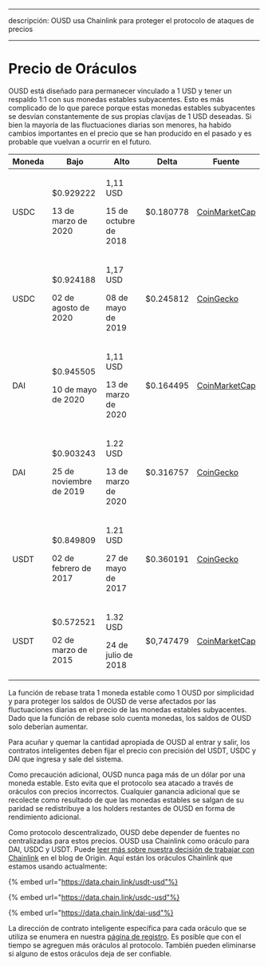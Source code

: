 - - -
descripción: OUSD usa Chainlink para proteger el protocolo de ataques de precios
- - -

# Precio de Oráculos

OUSD está diseñado para permanecer vinculado a 1 USD y tener un respaldo 1:1 con sus monedas estables subyacentes. Esto es más complicado de lo que parece porque estas monedas estables subyacentes se desvían constantemente de sus propias clavijas de 1 USD deseadas. Si bien la mayoría de las fluctuaciones diarias son menores, ha habido cambios importantes en el precio que se han producido en el pasado y es probable que vuelvan a ocurrir en el futuro.

| Moneda | **Bajo**                                             | **Alto**                                             | **Delta** | **Fuente**                                                                  |
| ------ | ---------------------------------------------------- | ---------------------------------------------------- | --------- | --------------------------------------------------------------------------- |
| USDC   | <p>$0.929222</p><p>13 de marzo de 2020</p>   | <p>1,11 USD</p><p>15 de octubre de 2018</p>   | $0.180778 | [CoinMarketCap](https://coinmarketcap.com/currencies/usd-coin/)             |
| USDC   | <p>$0.924188</p><p>02 de agosto de 2020</p>   | <p>1,17 USD</p><p>08 de mayo de 2019</p>   | $0.245812 | [CoinGecko](https://www.coingecko.com/en/coins/usd-coin)                    |
| DAI    | <p>$0.945505</p><p>10 de mayo de 2020</p>   | <p>1,11 USD</p><p>13 de marzo de 2020</p> | $0.164495 | [CoinMarketCap](https://coinmarketcap.com/currencies/multi-collateral-dai/) |
| DAI    | <p>$0.903243</p><p>25 de noviembre de 2019</p> | <p>1.22 USD</p><p>13 de marzo de 2020</p> | $0.316757 | [CoinGecko](https://www.coingecko.com/en/coins/dai)                         |
| USDT   | <p>$0.849809</p><p>02 de febrero de 2017</p> | <p>1.21 USD</p><p>27 de mayo de 2017</p> | $0.360191 | [CoinGecko](https://www.coingecko.com/en/coins/tether)                      |
| USDT   | <p>$0.572521</p><p>02 de marzo de 2015</p> | <p>1.32 USD</p><p>24 de julio de 2018</p> | $0,747479 | [CoinMarketCap](https://coinmarketcap.com/currencies/tether/)               |

La función de rebase trata 1 moneda estable como 1 OUSD por simplicidad y para proteger los saldos de OUSD de verse afectados por las fluctuaciones diarias en el precio de las monedas estables subyacentes. Dado que la función de rebase solo cuenta monedas, los saldos de OUSD solo deberían aumentar.

Para acuñar y quemar la cantidad apropiada de OUSD al entrar y salir, los contratos inteligentes deben fijar el precio con precisión del USDT, USDC y DAI que ingresa y sale del sistema.

Como precaución adicional, OUSD nunca paga más de un dólar por una moneda estable. Esto evita que el protocolo sea atacado a través de oráculos con precios incorrectos. Cualquier ganancia adicional que se recolecte como resultado de que las monedas estables se salgan de su paridad se redistribuye a los holders restantes de OUSD en forma de rendimiento adicional.

Como protocolo descentralizado, OUSD debe depender de fuentes no centralizadas para estos precios. OUSD usa Chainlink como oráculo para DAI, USDC y USDT. Puede [leer más sobre nuestra decisión de trabajar con Chainlink](https://blog.originprotocol.com/how-origin-uses-chainlink-oracles-to-secure-ousd-bff5601e840e) en el blog de Origin. Aquí están los oráculos Chainlink que estamos usando actualmente:

{% embed url="https://data.chain.link/usdt-usd"%}

{% embed url="https://data.chain.link/usdc-usd"%}

{% embed url="https://data.chain.link/dai-usd"%}

La dirección de contrato inteligente específica para cada oráculo que se utiliza se enumera en nuestra [página de registro](../smart-contracts/registry.md). Es posible que con el tiempo se agreguen más oráculos al protocolo. También pueden eliminarse si alguno de estos oráculos deja de ser confiable.
